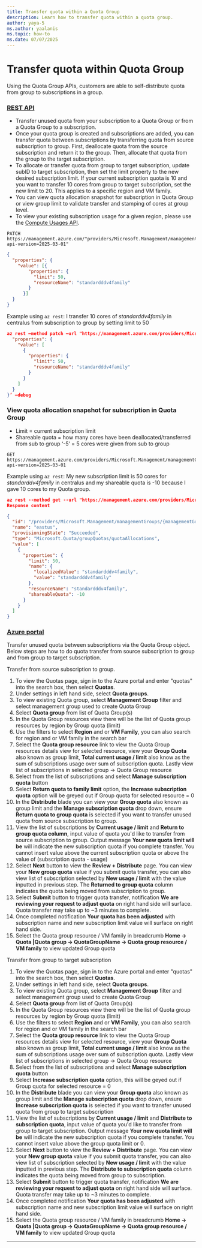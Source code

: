 ```yaml
---
title: Transfer quota within a Quota Group
description: Learn how to transfer quota within a quota group.
author: yaya-5
ms.author: yaalanis
ms.topic: how-to
ms.date: 07/07/2025
---
```

# Transfer quota within Quota Group
Using the Quota Group APIs, customers are able to self-distribute quota from group to subscriptions in a group. 
### [REST API](#tab/rest-4)
- Transfer unused quota from your subscription to a Quota Group or from a Quota Group to a subscription.
- Once your quota group is created and subscriptions are added, you can transfer quota between subscriptions by transferring quota from source subscription to group. First, deallocate quota from the source subscription and return it to the group. Then, allocate that quota from the group to the target subscription.
- To allocate or transfer quota from group to target subscription, update subID to target subscription, then set the limit property to the new desired subscription limit. If your current subscription quota is 10 and you want to transfer 10 cores from group to target subscription, set the new limit to 20. This applies to a specific region and VM family.  
- You can view quota allocation snapshot for subscription in Quota Group or view group limit to validate transfer and stamping of cores at group level.  
- To view your existing subscription usage for a given region, please use the [Compute Usages API](/rest/api/compute/usage/list?view=rest-compute-2023-07-01&tabs=HTTP&tryIt=true&source=docs#code-try-0).  

```http
PATCH https://management.azure.com/"providers/Microsoft.Management/managementGroups/{managementGroupId}/subscriptions/{subscriptionId}/providers/Microsoft.Quota/groupQuotas/{groupquota}/resourceProviders/Microsoft.Compute/quotaAllocations/{location}?api-version=2025-03-01"
```
```json
{
  "properties": {
    "value": [{
        "properties": {
          "limit": 50,
          "resourceName": "standardddv4family"
        }
      }]
  }
}
```

Example using `az rest`: 
 I transfer 10 cores  of *standarddv4family* in centralus from subscription to group by setting limit to 50


```json
az rest –method patch –url "https://management.azure.com/providers/Microsoft.Management/managementGroups/{managementGroupId}/subscriptions/{subscriptionId}/providers/Microsoft.Quota/groupQuotas/{groupquota}/resourceProviders/Microsoft.Compute/quotaAllocations/{location}?api-version=2025-03-01" –body ‘{
  "properties": {
    "value": [
      {
        "properties": {
          "limit": 50,
          "resourceName": "standardddv4family"
        }
      }
    ]
  }
}’ –debug
```
### View quota allocation snapshot for subscription in Quota Group
- Limit = current subscription limit  
- Shareable quota = how many cores have been deallocated/transferred from sub to group  ‘-5’ = 5 cores were given from sub to group  

```http
GET https://management.azure.com/providers/Microsoft.Management/managementGroups/{managementGroupId}/subscriptions/{subscriptionId}/providers/Microsoft.Quota/groupQuotas/{groupquota}/resourceProviders/Microsoft.Compute/quotaAllocations/{location}?api-version=2025-03-01
```

Example using `az rest`:
My new subscription limit is 50 cores for *standarddv4family* in centralus and my shareable quota is -10 because I gave 10 cores to my Quota group. 
```json
az rest --method get --url "https://management.azure.com/providers/Microsoft.Management/managementGroups/{managementGroupId}/subscriptions/075216c4-f88b-4a82-b9f8-cdebf9cc097a/providers/Microsoft.Quota/groupQuotas/{groupquota}/resourceProviders/Microsoft.Compute/quotaAllocations/eastus?api-version=2025-03-01&\$filter=resourceName eq 'standardddv4family'" --debug
Response content

{
  "id": "/providers/Microsoft.Management/managementGroups/{managementGroupId}/subscriptions/075216c4-f88b-4a82-b9f8-cdebf9cc097a/providers/Microsoft.Quota/groupQuotas/{groupquota}/resourceProviders/Microsoft.Compute/quotaAllocations/eastus",
  "name": "eastus",
  "provisioningState": "Succeeded",
  "type": "Microsoft.Quota/groupQuotas/quotaAllocations",
  "value": [
    {
      "properties": {
        "limit": 50,
        "name": {
          "localizedValue": "standardddv4family",
          "value": "standardddv4family"
        },
        "resourceName": "standardddv4family",
        "shareableQuota": -10
      }
    }
  ]
}

```

<!-- Portal steps on how to do quota transfer -->
### [Azure portal](#tab/portal-4)
Transfer unused quota between subscriptions via the Quota Group object. Below steps are how to do quota transfer from source subscription to group and from group to target subscription.

Transfer from source subscription to group. 
1. To view the Quotas page, sign in to the Azure portal and enter "quotas" into the search box, then select **Quotas**.  
2. Under settings in left hand side, select **Quota groups**.  
3. To view existing Quota group, select **Management Group** filter and select management group used to create Quota Group  
4. Select **Quota group** from list of Quota Group(s)  
5. In the Quota Group resources view there will be the list of Quota group resources by region by Group quota (limit)  
6. Use the filters to select **Region** and or **VM Family**, you can also search for region and or VM family in the search bar  
7. Select the **Quota group resource** link to view the Quota Group resources details view for selected resource, view your **Group Quota** also known as group limit, **Total current usage / limit** also know as the sum of subscriptions  usage over sum of subscription quota. Lastly view list of subscriptions  in selected group -> Quota Group resource  
8. Select from the list of subscriptions  and select **Manage subscription quota** button  
9. Select **Return quota to family limit** option, the **Increase subscription quota** option will be greyed out if Group quota for selected   resource = 0  
10. In the **Distribute** blade you can view your **Group quota** also known as group limit and the **Manage subscription quota** drop down, ensure **Return quota to group quota** is selected if you want to transfer unused quota from source subscription to group.  
11. View the list of subscriptions  by **Current usage / limit** and **Return to group quota column**, input value of quota you'd like to transfer from source subscription to group. Output message **Your new quota limit will be** will indicate the new subscription quota if you complete transfer. You cannot insert value above the current subscription quota or above the value of (subscription quota - usage)  
12. Select **Next** button to view the **Review + Distribute** page. You can view your **New group quota** value if you submit quota transfer, you can also view list of subscription selected by **New usage / limit** with the value inputted in previous step. The **Returned to group quota** column indicates the quota being moved from subscription to group.  
13. Select **Submit** button to trigger quota transfer, notification **We are reviewing your request to adjust quota** on right hand side will surface. Quota transfer may take up to ~3 minutes to complete.  
14. Once completed notification **Your quota has been adjusted** with subscription name and new subscription limit value will surface on right hand side.  
15. Select the Quota group resource / VM family in breadcrumb **Home -> Quota |Quota group -> QuotaGroupName -> Quota group resource / VM family** to view updated Group quota  

Transfer from group to target subscription 
1. To view the Quotas page, sign in to the Azure portal and enter "quotas" into the search box, then select **Quotas**.  
2. Under settings in left hand side, select **Quota groups**.  
3. To view existing Quota group, select **Management Group** filter and select management group used to create Quota Group  
4. Select **Quota group** from list of Quota Group(s)  
5. In the Quota Group resources view there will be the list of Quota group resources by region by Group quota (limit)  
6. Use the filters to select **Region** and or **VM Family**, you can also search for region and or VM family in the search bar  
7. Select the **Quota group resource** link to view the Quota Group resources details view for selected resource, view your **Group Quota** also known as group limit, **Total current usage / limit** also know as the sum of subscriptions  usage over sum of subscription quota. Lastly view list of subscriptions  in selected group -> Quota Group resource
8. Select from the list of subscriptions  and select **Manage subscription quota** button
9. Select **Increase subscription quota** option, this will be geyed out if Group quota for selected resource = 0
10. In the **Distribute** blade you can view your **Group quota** also known as group limit and the **Manage subscription quota** drop down, ensure **Increase subscription quota** is selected if you want to transfer unused quota from group to target subscription
11. View the list of subscriptions  by **Current usage / limit** and **Distribute to subscription quota**, input value of quota you'd like to transfer from group to target subscription. Output message **Your new quota limit will be** will indicate the new subscription quota if you complete transfer. You cannot insert value above the group quota limit or 0.
12. Select **Next** button to view the **Review + Distribute** page. You can view your **New group quota** value if you submit quota transfer, you can also view list of subscription selected by **New usage / limit** with the value inputted in previous step. The **Distribute to subscription quota** column indicates the quota being moved from group to subscription. 
13. Select **Submit** button to trigger quota transfer, notification **We are reviewing your request to adjust quota** on right hand side will surface. Quota transfer may take up to ~3 minutes to complete.  
14. Once completed notification **Your quota has been adjusted** with subscription name and new subscription limit value will surface on right hand side.
15. Select the Quota group resource / VM family in breadcrumb **Home -> Quota |Quota group -> QuotaGroupName -> Quota group resource / VM family** to view updated Group quota  
--- 
